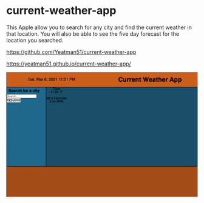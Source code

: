# current-weather-app

This Apple allow you to search for any city and find the current weather in that location. You will also be able to see the five day forecast for the location you searched.

https://github.com/Yeatman51/current-weather-app

https://yeatman51.github.io/current-weather-app/

![screen-shot-current-weather](assets/img/screen-shot-current-weather.png)